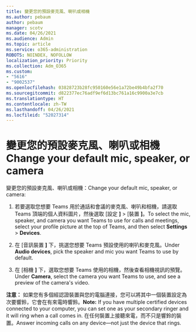 ```yaml
---
title: 變更您的預設麥克風、喇叭或相機
ms.author: pebaum
author: pebaum
manager: scotv
ms.date: 04/26/2021
ms.audience: Admin
ms.topic: article
ms.service: o365-administration
ROBOTS: NOINDEX, NOFOLLOW
localization_priority: Priority
ms.collection: Adm_O365
ms.custom:
- "5616"
- "9002537"
ms.openlocfilehash: 03828723b28fc950160e56e1a72be49b4bfa2f70
ms.sourcegitcommit: d822377ec76adf9ef6d13bc761a16c9900a3e7cb
ms.translationtype: HT
ms.contentlocale: zh-TW
ms.lasthandoff: 04/26/2021
ms.locfileid: "52027314"
---
```

# <a name="change-your-default-mic-speaker-or-camera"></a><span data-ttu-id="99a8c-102">變更您的預設麥克風、喇叭或相機</span><span class="sxs-lookup"><span data-stu-id="99a8c-102">Change your default mic, speaker, or camera</span></span>

<span data-ttu-id="99a8c-103">變更您的預設麥克風、喇叭或相機：</span><span class="sxs-lookup"><span data-stu-id="99a8c-103">Change your default mic, speaker, or camera:</span></span>

1. <span data-ttu-id="99a8c-104">若要選取您想要 Teams 用於通話和會議的麥克風、喇叭和相機，請選取 Teams 頂端的個人資料圖片，然後選取 [設定 **]**  >  [裝置 **]**。</span><span class="sxs-lookup"><span data-stu-id="99a8c-104">To select the mic, speaker, and camera you want Teams to use for calls and meetings, select your profile picture at the top of Teams, and then select **Settings** > **Devices**.</span></span>

1. <span data-ttu-id="99a8c-105">在 [音訊裝置 **]** 下，挑選您想要 Teams 預設使用的喇叭和麥克風。</span><span class="sxs-lookup"><span data-stu-id="99a8c-105">Under **Audio devices**, pick the speaker and mic you want Teams to use by default.</span></span> 

1. <span data-ttu-id="99a8c-106">在 [相機 **]** 下，選取您想要 Teams 使用的相機，然後查看相機視訊的預覽。</span><span class="sxs-lookup"><span data-stu-id="99a8c-106">Under **Camera**, select the camera you want Teams to use, and see a preview of the camera's video.</span></span> 

<span data-ttu-id="99a8c-107">**注意：** 如果您有多個經認證裝置與您的電腦連接，您可以將其中一個裝置設定為次要響鈴，它會在有來電時響鈴。</span><span class="sxs-lookup"><span data-stu-id="99a8c-107">**Note:** If you have multiple certified devices connected to your computer, you can set one as your secondary ringer and it will ring when a call comes in.</span></span> <span data-ttu-id="99a8c-108">在任何裝置上接聽來電，而不只是響鈴的裝置。</span><span class="sxs-lookup"><span data-stu-id="99a8c-108">Answer incoming calls on any device—not just the device that rings.</span></span>